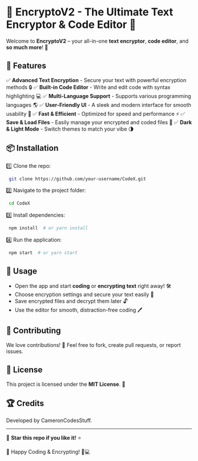 # 🔐 EncryptoV2 - The Ultimate Text Encryptor & Code Editor 📝

Welcome to **EncryptoV2** – your all-in-one **text encryptor**, **code editor**, and **so much more**! 🚀

## 🎯 Features

✅ **Advanced Text Encryption** - Secure your text with powerful encryption methods 🔒
✅ **Built-in Code Editor** - Write and edit code with syntax highlighting 💻
✅ **Multi-Language Support** - Supports various programming languages 🌎
✅ **User-Friendly UI** - A sleek and modern interface for smooth usability 🎨
✅ **Fast & Efficient** - Optimized for speed and performance ⚡
✅ **Save & Load Files** - Easily manage your encrypted and coded files 📂
✅ **Dark & Light Mode** - Switch themes to match your vibe 🌗

## 📦 Installation

1️⃣ Clone the repo:
```bash
 git clone https://github.com/your-username/CodeX.git
```
2️⃣ Navigate to the project folder:
```bash
 cd CodeX
```
3️⃣ Install dependencies:
```bash
 npm install  # or yarn install
```
4️⃣ Run the application:
```bash
 npm start  # or yarn start
```

## 🚀 Usage

- Open the app and start **coding** or **encrypting text** right away! 🛠️
- Choose encryption settings and secure your text easily 🔏
- Save encrypted files and decrypt them later 🔓
- Use the editor for smooth, distraction-free coding 🖊️

## 🤝 Contributing

We love contributions! 🫶 Feel free to fork, create pull requests, or report issues.

## 📜 License

This project is licensed under the **MIT License**. 📄

## 🏆 Credits

Developed by CameronCodesStuff.

---

🌟 **Star this repo if you like it!** ⭐

🚀 Happy Coding & Encrypting! 🔐💻

